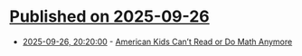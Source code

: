 # [Published on 2025-09-26](index.md)

* [2025-09-26, 20:20:00](https://soylentnews.org/article.pl?sid=25/09/26/1433207&from=rss) - [American Kids Can’t Read or Do Math Anymore](https://soylentnews.org/article.pl?sid=25/09/26/1433207&from=rss)
